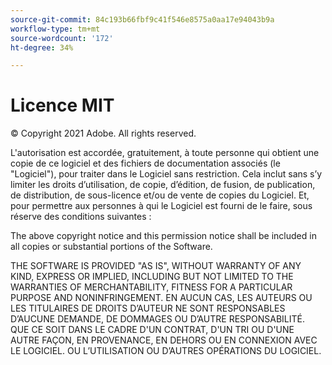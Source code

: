 ```yaml
---
source-git-commit: 84c193b66fbf9c41f546e8575a0aa17e94043b9a
workflow-type: tm+mt
source-wordcount: '172'
ht-degree: 34%

---
```

# Licence MIT

© Copyright 2021 Adobe. All rights reserved.

L&#39;autorisation est accordée, gratuitement, à toute personne qui obtient une copie de ce logiciel et des fichiers de documentation associés (le &quot;Logiciel&quot;), pour traiter dans le Logiciel sans restriction. Cela inclut sans s’y limiter les droits d’utilisation, de copie, d’édition, de fusion, de publication, de distribution, de sous-licence et/ou de vente de copies du Logiciel. Et, pour permettre aux personnes à qui le Logiciel est fourni de le faire, sous réserve des conditions suivantes :

The above copyright notice and this permission notice shall be included in all
copies or substantial portions of the Software.

THE SOFTWARE IS PROVIDED &quot;AS IS&quot;, WITHOUT WARRANTY OF ANY KIND, EXPRESS OR
IMPLIED, INCLUDING BUT NOT LIMITED TO THE WARRANTIES OF MERCHANTABILITY,
FITNESS FOR A PARTICULAR PURPOSE AND NONINFRINGEMENT. EN AUCUN CAS, LES AUTEURS OU LES TITULAIRES DE DROITS D’AUTEUR NE SONT RESPONSABLES D’AUCUNE DEMANDE, DE DOMMAGES OU D’AUTRE RESPONSABILITÉ. QUE CE SOIT DANS LE CADRE D&#39;UN CONTRAT, D&#39;UN TRI OU D&#39;UNE AUTRE FAÇON, EN PROVENANCE, EN DEHORS OU EN CONNEXION AVEC LE LOGICIEL. OU L’UTILISATION OU D’AUTRES OPÉRATIONS DU LOGICIEL.
